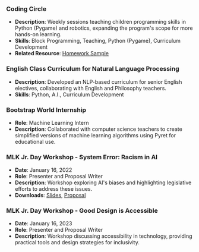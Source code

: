 ### Coding Circle

- **Description**: Weekly sessions teaching children programming skills in Python (Pygame) and robotics, expanding the program's scope for more hands-on learning.
- **Skills**: Block Programming, Teaching, Python (Pygame), Curriculum Development
- **Related Resource**: [Homework Sample](https://github.com/dcoder0111/dcoder0111sPythonTrack)

### English Class Curriculum for Natural Language Processing

- **Description**: Developed an NLP-based curriculum for senior English electives, collaborating with English and Philosophy teachers.
- **Skills**: Python, A.I., Curriculum Development

### Bootstrap World Internship

- **Role**: Machine Learning Intern
- **Description**: Collaborated with computer science teachers to create simplified versions of machine learning algorithms using Pyret for educational use.

### MLK Jr. Day Workshop - System Error: Racism in AI

- **Date**: January 16, 2022
- **Role**: Presenter and Proposal Writer
- **Description**: Workshop exploring AI's biases and highlighting legislative efforts to address these issues.
- **Downloads**: [Slides](../personal_portfolio/files/SystemError_RacisminAI.pdf), [Proposal](../personal_portfolio/files/RacialBiasandAI_MLKWorkshopProposal.pdf)

### MLK Jr. Day Workshop - Good Design is Accessible

- **Date**: January 16, 2023
- **Role**: Presenter and Proposal Writer
- **Description**: Workshop discussing accessibility in technology, providing practical tools and design strategies for inclusivity.
